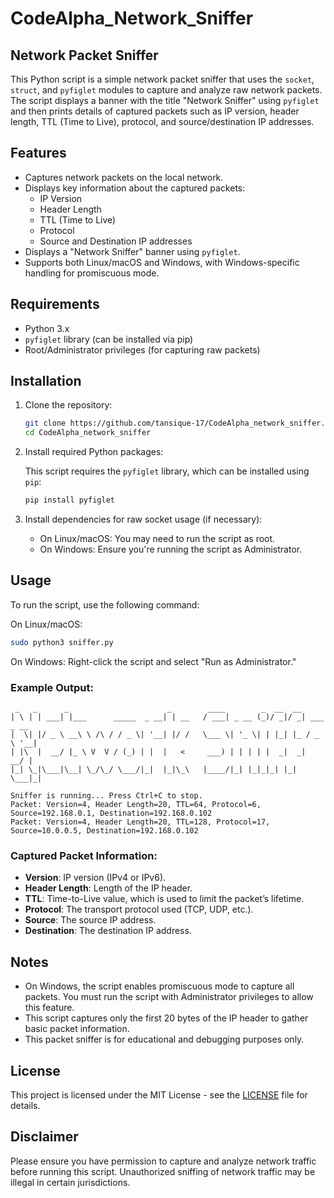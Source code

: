 # CodeAlpha_Network_Sniffer

## Network Packet Sniffer

This Python script is a simple network packet sniffer that uses the `socket`, `struct`, and `pyfiglet` modules to capture and analyze raw network packets. The script displays a banner with the title "Network Sniffer" using `pyfiglet` and then prints details of captured packets such as IP version, header length, TTL (Time to Live), protocol, and source/destination IP addresses.

## Features

- Captures network packets on the local network.
- Displays key information about the captured packets:
  - IP Version
  - Header Length
  - TTL (Time to Live)
  - Protocol
  - Source and Destination IP addresses
- Displays a "Network Sniffer" banner using `pyfiglet`.
- Supports both Linux/macOS and Windows, with Windows-specific handling for promiscuous mode.

## Requirements

- Python 3.x
- `pyfiglet` library (can be installed via pip)
- Root/Administrator privileges (for capturing raw packets)

## Installation

1. Clone the repository:

   ```bash
   git clone https://github.com/tansique-17/CodeAlpha_network_sniffer.git
   cd CodeAlpha_network_sniffer
   ```

2. Install required Python packages:

   This script requires the `pyfiglet` library, which can be installed using `pip`:

   ```bash
   pip install pyfiglet
   ```

3. Install dependencies for raw socket usage (if necessary):

   - On Linux/macOS: You may need to run the script as root.
   - On Windows: Ensure you're running the script as Administrator.

## Usage

To run the script, use the following command:

On Linux/macOS:
```bash
sudo python3 sniffer.py
```

On Windows:
Right-click the script and select "Run as Administrator."

### Example Output:
```
 _   _      _                      _        ____        _  __  __
| \ | | ___| |___      _____  _ __| | __   / ___| _ __ (_)/ _|/ _| ___ _ __ 
|  \| |/ _ \ __\ \ /\ / / _ \| '__| |/ /   \___ \| '_ \| | |_| |_ / _ \ '__|
| |\  |  __/ |_ \ V  V / (_) | |  |   <     ___) | | | | |  _|  _|  __/ |   
|_| \_|\___|\__| \_/\_/ \___/|_|  |_|\_\   |____/|_| |_|_|_| |_|  \___|_|   

Sniffer is running... Press Ctrl+C to stop.
Packet: Version=4, Header Length=20, TTL=64, Protocol=6, Source=192.168.0.1, Destination=192.168.0.102
Packet: Version=4, Header Length=20, TTL=128, Protocol=17, Source=10.0.0.5, Destination=192.168.0.102
```

### Captured Packet Information:
- **Version**: IP version (IPv4 or IPv6).
- **Header Length**: Length of the IP header.
- **TTL**: Time-to-Live value, which is used to limit the packet’s lifetime.
- **Protocol**: The transport protocol used (TCP, UDP, etc.).
- **Source**: The source IP address.
- **Destination**: The destination IP address.

## Notes

- On Windows, the script enables promiscuous mode to capture all packets. You must run the script with Administrator privileges to allow this feature.
- This script captures only the first 20 bytes of the IP header to gather basic packet information.
- This packet sniffer is for educational and debugging purposes only.

## License

This project is licensed under the MIT License - see the [LICENSE](https://github.com/tansique-17/CodeAlpha_network_sniffer/blob/main/LICENSE) file for details.

## Disclaimer

Please ensure you have permission to capture and analyze network traffic before running this script. Unauthorized sniffing of network traffic may be illegal in certain jurisdictions.
